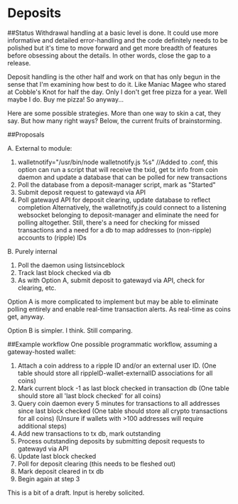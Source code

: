 Deposits
============
##Status
Withdrawal handling at a basic level is done. It could use more informative
and detailed error-handling and the code definitely needs to be polished
but it's time to move forward and get more breadth of features before
obsessing about the details. In other words, close the gap to a release.

Deposit handling is the other half and work on that has only begun in
the sense that I'm examining how best to do it. Like Maniac Magee who
stared at Cobble's Knot for half the day. Only I don't get free pizza
for a year. Well maybe I do. Buy me pizza! So anyway...

Here are some possible strategies.
More than one way to skin a cat, they say.
But how many right ways? Below, the current fruits of brainstorming.

##Proposals

A. External to module:
  1. walletnotify="/usr/bin/node walletnotify.js %s" //Added to <coin>.conf, this option
can run a script that will receive the txid, get tx info from coin daemon
and update a database that can be polled for new transactions
  2. Poll the database from a deposit-manager script, mark as "Started"
  3. Submit deposit request to gatewayd via API
  4. Poll gatewayd API for deposit clearing, update database to reflect completion
  Alternatively, the walletnotify.js could connect to a listening websocket
belonging to deposit-manager and eliminate the need for polling altogether.
Still, there's a need for checking for missed transactions and a need for
a db to map addresses to (non-ripple) accounts to (ripple) IDs

B. Purely internal
  1. Poll the daemon using listsinceblock
  2. Track last block checked via db
  3. As with Option A, submit deposit to gatewayd via API, check for clearing, etc.

Option A is more complicated to implement but may be able to eliminate polling entirely
and enable real-time transaction alerts. As real-time as coins get, anyway.

Option B is simpler. I think. Still comparing. 


##Example workflow
One possible programmatic workflow, assuming a gateway-hosted wallet:

1. Attach a coin address to a ripple ID and/or an external user ID.
 (One table should store all rippleID-wallet-externalID associations for all coins)
2. Mark current block -1 as last block checked in transaction db
(One table should store all 'last block checked' for all coins)
3. Query coin daemon every 5 minutes for transactions to all addresses since last block checked
(One table should store all crypto transactions for all coins)
(Unsure if wallets with >100 addresses will require additional steps)
4. Add new transactions to tx db, mark outstanding
5. Process outstanding deposits by submitting deposit requests to gatewayd via API
6. Update last block checked
7. Poll for deposit clearing (this needs to be fleshed out)
8. Mark deposit cleared in tx db
9. Begin again at step 3

This is a bit of a draft. Input is hereby solicited.

